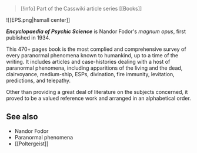 > [!info] Part of the Casswiki article series [[Books]]

![[EPS.png|hsmall center]]


_**Encyclopaedia of Psychic Science**_ is Nandor Fodor's _magnum opus_, first published in 1934.

This 470+ pages book is the most complied and comprehensive survey of every paranormal phenomena known to humankind, up to a time of the writing. It includes articles and case-histories dealing with a host of paranormal phenomena, including apparitions of the living and the dead, clairvoyance, medium-ship, ESPs, divination, fire immunity, levitation, predictions, and telepathy.

Other than providing a great deal of literature on the subjects concerned, it proved to be a valued reference work and arranged in an alphabetical order.

See also
--------

*   Nandor Fodor
*   Paranormal phenomena
*   [[Poltergeist]]